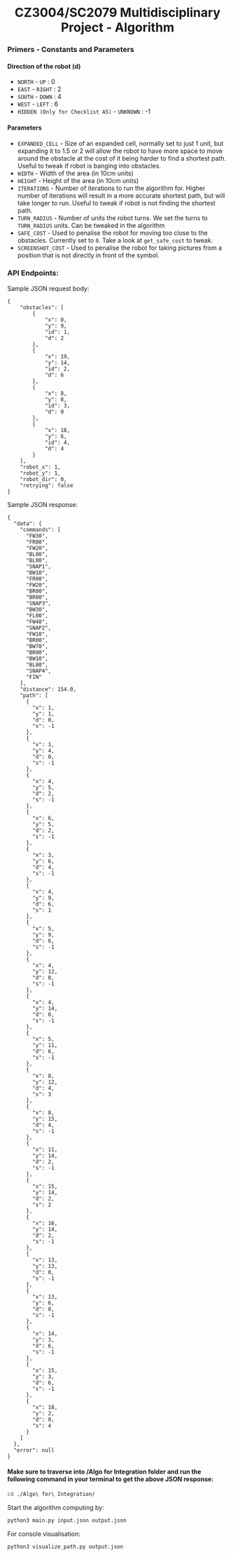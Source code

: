 <br />
<p align="center">
  <h1 align="center">
    CZ3004/SC2079 Multidisciplinary Project - Algorithm
  </h1>
</p>

### Primers - Constants and Parameters

#### Direction of the robot (d)

- `NORTH` - `UP` : 0
- `EAST` - `RIGHT` : 2
- `SOUTH` - `DOWN` : 4
- `WEST` - `LEFT` : 6
- `HIDDEN (Only for Checklist A5)` - `UNKNOWN` : -1

#### Parameters

- `EXPANDED_CELL` - Size of an expanded cell, normally set to just 1 unit, but expanding it to 1.5 or 2 will allow the robot to have more space to move around the obstacle at the cost of it being harder to find a shortest path. Useful to tweak if robot is banging into obstacles.
- `WIDTH` - Width of the area (in 10cm units)
- `HEIGHT` - Height of the area (in 10cm units)
- `ITERATIONS` - Number of iterations to run the algorithm for. Higher number of iterations will result in a more accurate shortest path, but will take longer to run. Useful to tweak if robot is not finding the shortest path.
- `TURN_RADIUS` - Number of units the robot turns. We set the turns to `TURN_RADIUS` units. Can be tweaked in the algorithm
- `SAFE_COST` - Used to penalise the robot for moving too close to the obstacles. Currently set to `0`. Take a look at `get_safe_cost` to tweak.
- `SCREENSHOT_COST` - Used to penalise the robot for taking pictures from a position that is not directly in front of the symbol.

### API Endpoints:

Sample JSON request body:

```
{
    "obstacles": [
        {
            "x": 0,
            "y": 9,
            "id": 1,
            "d": 2
        },
        {
            "x": 19,
            "y": 14,
            "id": 2,
            "d": 6
        },
        {
            "x": 8,
            "y": 8,
            "id": 3,
            "d": 0
        },
        {
            "x": 18,
            "y": 6,
            "id": 4,
            "d": 4
        }
    ],
    "robot_x": 1,
    "robot_y": 1,
    "robot_dir": 0,
    "retrying": false
}

```

Sample JSON response:

```
{
  "data": {
    "commands": [
      "FW30",
      "FR00",
      "FW20",
      "BL00",
      "BL00",
      "SNAP1",
      "BW10",
      "FR00",
      "FW20",
      "BR00",
      "BR00",
      "SNAP3",
      "BW30",
      "FL00",
      "FW40",
      "SNAP2",
      "FW10",
      "BR00",
      "BW70",
      "BR00",
      "BW10",
      "BL00",
      "SNAP4",
      "FIN"
    ],
    "distance": 154.0,
    "path": [
      {
        "x": 1,
        "y": 1,
        "d": 0,
        "s": -1
      },
      {
        "x": 1,
        "y": 4,
        "d": 0,
        "s": -1
      },
      {
        "x": 4,
        "y": 5,
        "d": 2,
        "s": -1
      },
      {
        "x": 6,
        "y": 5,
        "d": 2,
        "s": -1
      },
      {
        "x": 3,
        "y": 6,
        "d": 4,
        "s": -1
      },
      {
        "x": 4,
        "y": 9,
        "d": 6,
        "s": 1
      },
      {
        "x": 5,
        "y": 9,
        "d": 6,
        "s": -1
      },
      {
        "x": 4,
        "y": 12,
        "d": 0,
        "s": -1
      },
      {
        "x": 4,
        "y": 14,
        "d": 0,
        "s": -1
      },
      {
        "x": 5,
        "y": 11,
        "d": 6,
        "s": -1
      },
      {
        "x": 8,
        "y": 12,
        "d": 4,
        "s": 3
      },
      {
        "x": 8,
        "y": 15,
        "d": 4,
        "s": -1
      },
      {
        "x": 11,
        "y": 14,
        "d": 2,
        "s": -1
      },
      {
        "x": 15,
        "y": 14,
        "d": 2,
        "s": 2
      },
      {
        "x": 16,
        "y": 14,
        "d": 2,
        "s": -1
      },
      {
        "x": 13,
        "y": 13,
        "d": 0,
        "s": -1
      },
      {
        "x": 13,
        "y": 6,
        "d": 0,
        "s": -1
      },
      {
        "x": 14,
        "y": 3,
        "d": 6,
        "s": -1
      },
      {
        "x": 15,
        "y": 3,
        "d": 6,
        "s": -1
      },
      {
        "x": 18,
        "y": 2,
        "d": 0,
        "s": 4
      }
    ]
  },
  "error": null
}
```

#### Make sure to traverse into /Algo for Integration folder and run the following command in your terminal to get the above JSON response:

```bash
cd ./Algo\ for\ Integration/
```

Start the algorithm computing by:

```bash
python3 main.py input.json output.json
```

For console visualisation:

```bash
python3 visualize_path.py output.json
```
